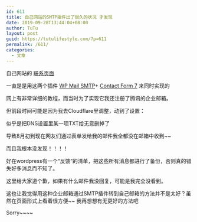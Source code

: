 ```yaml
---
id: 611
title: 自己网站的SMTP插件出了很久的状况 才发现
date: 2019-09-28T13:44:04+08:00
author: TuTu
layout: post
guid: https://tutulifestyle.com/?p=611
permalink: /611/
categories:
  - 文章
---
```

自己网站的&nbsp;[联系页面](https://tutulifestyle.com/contact)

一直是是用这两个插件&nbsp;[WP Mail SMTP](https://themeforwp.net/archives/wordpress-configuration-mail-send-wp-mail-smtp/)+&nbsp;[Contact Form 7](https://blog.wpjam.com/m/contact-form-7/)&nbsp;来同时实现的

网上有非常详细的教程，而当时为了实现它我还注册了腾讯的企业邮箱。

但前段时间可能是因为我去Cloudflare里调整，动到了设置：

似乎是把DNS设置里某一项TXT给无意删掉了

导致8月初到现在网友们通过表单发给我的邮件我全都没在邮箱中收到~~

而且我根本没发现！！！！

好在wordpress有一个“反馈”的清单，把这些所有消息都进行了备份，否则真的错失好多消息而不知了。

这里给大家道个歉，如果有什么邮件我没回复，可能是我完全没看到。

这也让我觉得用这种企业邮箱通过SMTP插件转到自己邮箱的方法并不是太好？虽然在页面形式上看着很方便~~ 我再想想有无更好的方法吧

Sorry~~~~